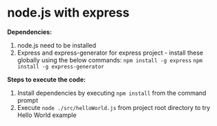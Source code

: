 # node.js with express


<b>Dependencies:</b>
1. node.js need to be installed
2. Express and express-generator for express project - install these globally using the below commands:
    `npm install -g express`
    `npm install -g express-generator`


<b>Steps to execute the code:</b>
1. Install dependencies by executing `npm install` from the command prompt
2. Execute `node ./src/helloWorld.js` from project root directory to try Hello World example